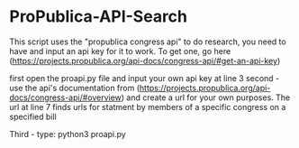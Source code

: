 # ProPublica-API-Search
This script uses the "propublica congress api" to do research, you need to have and input an api key for it to work. To get one, go here  (https://projects.propublica.org/api-docs/congress-api/#get-an-api-key)

first open the proapi.py file and input your own api key at line 3
second - use the api's documentation from (https://projects.propublica.org/api-docs/congress-api/#overview) 
  and create a url for your own purposes.
  The url at line 7 finds urls for statment by members of a specific congress on a specified bill
  
  
Third - type:
  python3 proapi.py
